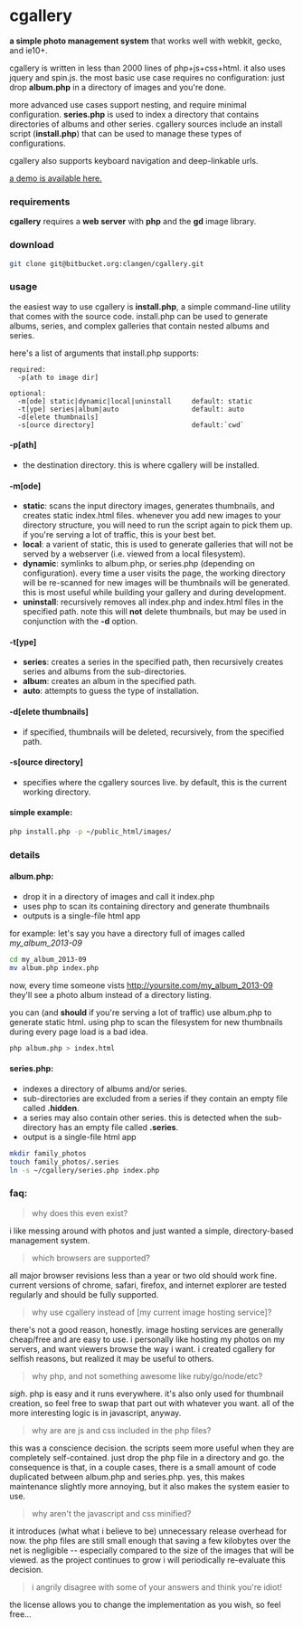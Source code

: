 cgallery
=========
**a simple photo management system** that works well with webkit, gecko, and ie10+.

cgallery is written in less than 2000 lines of php+js+css+html. it also uses jquery and spin.js. the most basic use case requires no configuration: just drop **album.php** in a directory of images and you're done.

more advanced use cases support nesting, and require minimal configuration. **series.php** is used to index a directory that contains directories of albums and other series. cgallery sources include an install script (**install.php**) that can be used to manage these types of configurations.

cgallery also supports keyboard navigation and deep-linkable urls.

[a demo is available here.](http://casey.io/cgallery/demo)

### requirements
**cgallery** requires a **web server** with **php** and the **gd** image library.

### download
```sh
git clone git@bitbucket.org:clangen/cgallery.git
```

### usage
the easiest way to use cgallery is **install.php**, a simple command-line utility that comes with the source code. install.php can be used to generate albums, series, and complex galleries that contain nested albums and series.

here's a list of arguments that install.php supports:

```
required:
  -p[ath to image dir]

optional:
  -m[ode] static|dynamic|local|uninstall     default: static
  -t[ype] series|album|auto                  default: auto
  -d[elete thumbnails]
  -s[ource directory]                        default:`cwd`
```

#### -p[ath]
* the destination directory. this is where cgallery will be installed.

#### -m[ode]
* **static**: scans the input directory images, generates thumbnails, and creates static index.html files. whenever you add new images to your directory structure, you will need to run the script again to pick them up. if you're serving a lot of traffic, this is your best bet.
* **local**: a varient of static, this is used to generate galleries that will not be served by a webserver (i.e. viewed from a local filesystem).
* **dynamic**: symlinks to album.php, or series.php (depending on configuration). every time a user visits the page, the working directory will be re-scanned for new images will be thumbnails will be generated. this is most useful while building your gallery and during development.
* **uninstall**: recursively removes all index.php and index.html files in the specified path. note this will **not** delete thumbnails, but may be used in conjunction with the **-d** option.

#### -t[ype]
* **series**: creates a series in the specified path, then recursively creates series and albums from the sub-directories.
* **album**: creates an album in the specified path.
* **auto**: attempts to guess the type of installation.

#### -d[elete thumbnails]
* if specified, thumbnails will be deleted, recursively, from the specified path.

#### -s[ource directory]
* specifies where the cgallery sources live. by default, this is the current working directory.

#### simple example:

```sh
php install.php -p ~/public_html/images/
```

### details

#### album.php:
* drop it in a directory of images and call it index.php
* uses php to scan its containing directory and generate thumbnails
* outputs is a single-file html app

for example: let's say you have a directory full of images called *my_album_2013-09*
```sh
cd my_album_2013-09
mv album.php index.php
```
now, every time someone vists http://yoursite.com/my_album_2013-09 they'll see a photo album instead of a directory listing.

you can (and **should** if you're serving a lot of traffic) use album.php to generate static html. using php to scan the filesystem for new thumbnails during every page load is a bad idea.

```sh
php album.php > index.html
```

#### series.php:
* indexes a directory of albums and/or series.
* sub-directories are excluded from a series if they contain an empty file called **.hidden**.
* a  series may also contain other series. this is detected when the sub-directory has an empty file called **.series**.
* output is a single-file html app

```sh
mkdir family_photos
touch family_photos/.series
ln -s ~/cgallery/series.php index.php
```

### faq:

> why does this even exist?

i like messing around with photos and just wanted a simple, directory-based management system.

> which browsers are supported?

all major browser revisions less than a year or two old should work fine. current versions of chrome, safari, firefox, and internet explorer are tested regularly and should be fully supported.

> why use cgallery instead of [my current image hosting service]?

there's not a good reason, honestly. image hosting services are generally cheap/free and are easy to use. i personally like hosting my photos on my servers, and want viewers browse the way i want. i created cgallery for selfish reasons, but realized it may be useful to others.

> why php, and not something awesome like ruby/go/node/etc?

*sigh*. php is easy and it runs everywhere. it's also only used for thumbnail creation, so feel free to swap that part out with whatever you want. all of the more interesting logic is in javascript, anyway.

> why are are js and css included in the php files?

this was a conscience decision. the scripts seem more useful when they are completely self-contained. just drop the php file in a directory and go. the consequence is that, in a couple cases, there is a small amount of code duplicated between album.php and series.php. yes, this makes maintenance slightly more annoying, but it also makes the system easier to use.

> why aren't the javascript and css minified?

it introduces (what what i believe to be) unnecessary release overhead for now. the php files are still small enough that saving a few kilobytes over the net is negligible -- especially compared to the size of the images that will be viewed. as the project continues to grow i will periodically re-evaluate this decision.

> i angrily disagree with some of your answers and think you're idiot!

the license allows you to change the implementation as you wish, so feel free...